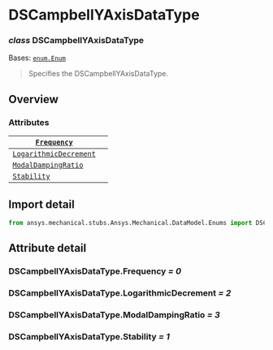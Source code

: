 # DSCampbellYAxisDataType

### *class* DSCampbellYAxisDataType

Bases: [`enum.Enum`](https://docs.python.org/3/library/enum.html#enum.Enum)

> Specifies the DSCampbellYAxisDataType.

> <!-- !! processed by numpydoc !! -->

## Overview

### Attributes

| [`Frequency`](#DSCampbellYAxisDataType.Frequency)                       |    |
|-------------------------------------------------------------------------|----|
| [`LogarithmicDecrement`](#DSCampbellYAxisDataType.LogarithmicDecrement) |    |
| [`ModalDampingRatio`](#DSCampbellYAxisDataType.ModalDampingRatio)       |    |
| [`Stability`](#DSCampbellYAxisDataType.Stability)                       |    |

## Import detail

```python
from ansys.mechanical.stubs.Ansys.Mechanical.DataModel.Enums import DSCampbellYAxisDataType
```

## Attribute detail

### DSCampbellYAxisDataType.Frequency *= 0*

### DSCampbellYAxisDataType.LogarithmicDecrement *= 2*

### DSCampbellYAxisDataType.ModalDampingRatio *= 3*

### DSCampbellYAxisDataType.Stability *= 1*
